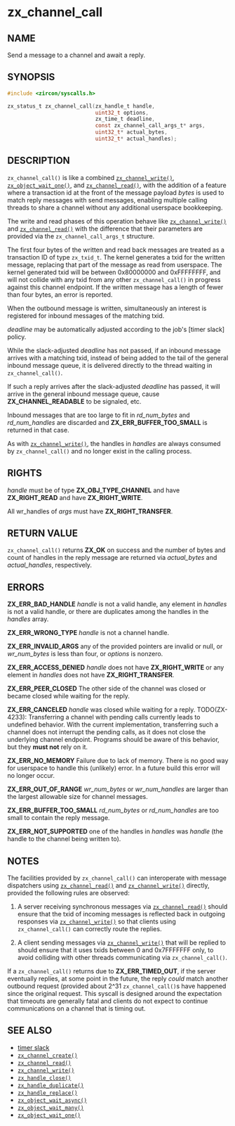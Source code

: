 # zx_channel_call

## NAME

<!-- Updated by update-docs-from-abigen, do not edit. -->

Send a message to a channel and await a reply.

## SYNOPSIS

<!-- Updated by update-docs-from-abigen, do not edit. -->

```c
#include <zircon/syscalls.h>

zx_status_t zx_channel_call(zx_handle_t handle,
                            uint32_t options,
                            zx_time_t deadline,
                            const zx_channel_call_args_t* args,
                            uint32_t* actual_bytes,
                            uint32_t* actual_handles);
```

## DESCRIPTION

`zx_channel_call()` is like a combined [`zx_channel_write()`], [`zx_object_wait_one()`],
and [`zx_channel_read()`], with the addition of a feature where a transaction id at
the front of the message payload *bytes* is used to match reply messages with send
messages, enabling multiple calling threads to share a channel without any additional
userspace bookkeeping.

The write and read phases of this operation behave like [`zx_channel_write()`] and
[`zx_channel_read()`] with the difference that their parameters are provided via the
`zx_channel_call_args_t` structure.

The first four bytes of the written and read back messages are treated as a
transaction ID of type `zx_txid_t`.  The kernel generates a txid for the
written message, replacing that part of the message as read from userspace.
The kernel generated txid will be between 0x80000000 and 0xFFFFFFFF, and will
not collide with any txid from any other `zx_channel_call()` in progress against
this channel endpoint.  If the written message has a length of fewer than four
bytes, an error is reported.

When the outbound message is written, simultaneously an interest is registered
for inbound messages of the matching txid.

*deadline* may be automatically adjusted according to the job's [timer slack]
policy.

While the slack-adjusted *deadline* has not passed, if an inbound message
arrives with a matching txid, instead of being added to the tail of the general
inbound message queue, it is delivered directly to the thread waiting in
`zx_channel_call()`.

If such a reply arrives after the slack-adjusted *deadline* has passed, it will
arrive in the general inbound message queue, cause **ZX_CHANNEL_READABLE** to be
signaled, etc.

Inbound messages that are too large to fit in *rd_num_bytes* and *rd_num_handles*
are discarded and **ZX_ERR_BUFFER_TOO_SMALL** is returned in that case.

As with [`zx_channel_write()`], the handles in *handles* are always consumed by
`zx_channel_call()` and no longer exist in the calling process.

## RIGHTS

<!-- Updated by update-docs-from-abigen, do not edit. -->

*handle* must be of type **ZX_OBJ_TYPE_CHANNEL** and have **ZX_RIGHT_READ** and have **ZX_RIGHT_WRITE**.

All wr_handles of *args* must have **ZX_RIGHT_TRANSFER**.

## RETURN VALUE

`zx_channel_call()` returns **ZX_OK** on success and the number of bytes and
count of handles in the reply message are returned via *actual_bytes* and
*actual_handles*, respectively.

## ERRORS

**ZX_ERR_BAD_HANDLE**  *handle* is not a valid handle, any element in
*handles* is not a valid handle, or there are duplicates among the handles
in the *handles* array.

**ZX_ERR_WRONG_TYPE**  *handle* is not a channel handle.

**ZX_ERR_INVALID_ARGS**  any of the provided pointers are invalid or null,
or *wr_num_bytes* is less than four, or *options* is nonzero.

**ZX_ERR_ACCESS_DENIED**  *handle* does not have **ZX_RIGHT_WRITE** or
any element in *handles* does not have **ZX_RIGHT_TRANSFER**.

**ZX_ERR_PEER_CLOSED**  The other side of the channel was closed or became
closed while waiting for the reply.

**ZX_ERR_CANCELED**  *handle* was closed while waiting for a reply. TODO(ZX-4233):
Transferring a channel with pending calls currently leads to undefined behavior. With
the current implementation, transferring such a channel does not interrupt the
pending calls, as it does not close the underlying channel endpoint. Programs should
be aware of this behavior, but they **must not** rely on it.

**ZX_ERR_NO_MEMORY**  Failure due to lack of memory.
There is no good way for userspace to handle this (unlikely) error.
In a future build this error will no longer occur.

**ZX_ERR_OUT_OF_RANGE**  *wr_num_bytes* or *wr_num_handles* are larger than the
largest allowable size for channel messages.

**ZX_ERR_BUFFER_TOO_SMALL**  *rd_num_bytes* or *rd_num_handles* are too small
to contain the reply message.

**ZX_ERR_NOT_SUPPORTED**  one of the handles in *handles* was *handle*
(the handle to the channel being written to).

## NOTES

The facilities provided by `zx_channel_call()` can interoperate with message dispatchers
using [`zx_channel_read()`] and [`zx_channel_write()`] directly, provided the following rules
are observed:

1. A server receiving synchronous messages via [`zx_channel_read()`] should ensure that the
txid of incoming messages is reflected back in outgoing responses via [`zx_channel_write()`]
so that clients using `zx_channel_call()` can correctly route the replies.

2. A client sending messages via [`zx_channel_write()`] that will be replied to should ensure
that it uses txids between 0 and 0x7FFFFFFF only, to avoid colliding with other threads
communicating via `zx_channel_call()`.

If a `zx_channel_call()` returns due to **ZX_ERR_TIMED_OUT**, if the server eventually replies,
at some point in the future, the reply *could* match another outbound request (provided about
2^31 `zx_channel_call()`s have happened since the original request.  This syscall is designed
around the expectation that timeouts are generally fatal and clients do not expect to continue
communications on a channel that is timing out.

## SEE ALSO

 - [timer slack](../timer_slack.md)
 - [`zx_channel_create()`]
 - [`zx_channel_read()`]
 - [`zx_channel_write()`]
 - [`zx_handle_close()`]
 - [`zx_handle_duplicate()`]
 - [`zx_handle_replace()`]
 - [`zx_object_wait_async()`]
 - [`zx_object_wait_many()`]
 - [`zx_object_wait_one()`]

<!-- References updated by update-docs-from-abigen, do not edit. -->

[`zx_channel_create()`]: channel_create.md
[`zx_channel_read()`]: channel_read.md
[`zx_channel_write()`]: channel_write.md
[`zx_handle_close()`]: handle_close.md
[`zx_handle_duplicate()`]: handle_duplicate.md
[`zx_handle_replace()`]: handle_replace.md
[`zx_object_wait_async()`]: object_wait_async.md
[`zx_object_wait_many()`]: object_wait_many.md
[`zx_object_wait_one()`]: object_wait_one.md
